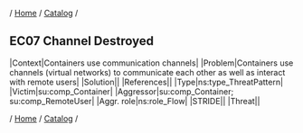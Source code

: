 / [Home](/acctp/) / [Catalog](/acctp/catalog/) /

## EC07 Channel Destroyed

|Context|Containers use communication channels|
|Problem|Containers use channels (virtual networks) to communicate each other as well as interact with remote users|
|Solution||
|References||
|Type|ns:type_ThreatPattern|
|Victim|su:comp_Container|
|Aggressor|su:comp_Container;<br /> su:comp_RemoteUser|
|Aggr. role|ns:role_Flow|
|STRIDE||
|Threat||

/ [Home](/acctp/) / [Catalog](/acctp/catalog/) /
